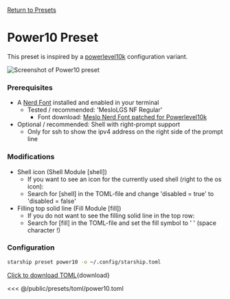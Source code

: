 [Return to Presets](./#power10)

# Power10 Preset

This preset is inspired by a [powerlevel10k](https://github.com/romkatv/powerlevel10k) configuration variant.

![Screenshot of Power10 preset](/presets/img/power10.png)

### Prerequisites

- A [Nerd Font](https://www.nerdfonts.com/) installed and enabled in your terminal
  - Tested / recommended: 'MesloLGS NF Regular'
    - Font download: [Meslo Nerd Font patched for Powerlevel10k](https://github.com/romkatv/powerlevel10k?tab=readme-ov-file#manual-font-installation)
- Optional / recommended: Shell with right-prompt support
  - Only for ssh to show the ipv4 address on the right side of the prompt line

### Modifications

- Shell icon (Shell Module [shell])
  - If you want to see an icon for the currently used shell (right to the os icon):
  - Search for [shell] in the TOML-file and change 'disabled = true' to 'disabled = false'
- Filling top solid line (Fill Module [fill])
  - If you do not want to see the filling solid line in the top row:
  - Search for [fill] in the TOML-file and set the fill symbol to ' ' (space character !)

### Configuration

```sh
starship preset power10 -o ~/.config/starship.toml
```

[Click to download TOML](/presets/toml/power10.toml){download}

<<< @/public/presets/toml/power10.toml
